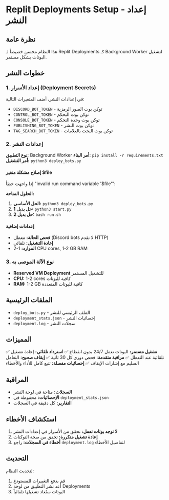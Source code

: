 # Replit Deployments Setup - إعداد النشر

## نظرة عامة
هذا النظام محسن خصيصاً لـ Replit Deployments كـ Background Worker لتشغيل البوتات بشكل مستمر.

## خطوات النشر

### 1. إعداد الأسرار (Deployment Secrets)
في إعدادات النشر، أضف المتغيرات التالية:

- `DISCORD_BOT_TOKEN` - توكن بوت الصور الرمزية
- `CONTROL_BOT_TOKEN` - توكن بوت التحكم  
- `CONSOLE_BOT_TOKEN` - توكن بوت وحدة التحكم
- `PUBLISHING_BOT_TOKEN` - توكن بوت النشر
- `TAG_SEARCH_BOT_TOKEN` - توكن بوت البحث بالعلامات

### 2. إعدادات النشر

**نوع التطبيق:** Background Worker
**أمر البناء:** `pip install -r requirements.txt`
**أمر التشغيل:** `python3 deploy_bots.py`

#### إصلاح مشكلة متغير $file
إذا واجهت خطأ "invalid run command variable '$file'":

**الحلول المتاحة:**
1. **الحل الأساسي:** `python3 deploy_bots.py`
2. **حل بديل 1:** `python3 start.py`
3. **حل بديل 2:** `bash run.sh`

#### إعدادات إضافية
- **فحص الحالة:** معطل (Discord bots لا تقدم HTTP)
- **إعادة التشغيل:** تلقائي
- **الموارد:** 1-2 CPU cores, 1-2 GB RAM

### 3. نوع الآلة الموصى به
- **Reserved VM Deployment** للتشغيل المستمر
- **CPU:** 1-2 cores كافية للبوتات
- **RAM:** 1-2 GB كافية للبوتات المتعددة

## الملفات الرئيسية

- `deploy_bots.py` - الملف الرئيسي للنشر
- `deployment_stats.json` - إحصائيات النشر
- `deployment.log` - سجلات النشر

## المميزات

✅ **تشغيل مستمر:** البوتات تعمل 24/7 بدون انقطاع
✅ **استرداد تلقائي:** إعادة تشغيل تلقائية عند التعطل
✅ **مراقبة متقدمة:** فحص دوري كل 30 ثانية
✅ **إيقاف صحيح:** التعامل السليم مع إشارات الإيقاف
✅ **إحصائيات مفصلة:** تتبع كامل للأداء والأخطاء

## المراقبة

- **السجلات:** متاحة في لوحة النشر
- **الإحصائيات:** محفوظة في `deployment_stats.json`
- **التقارير:** كل دقيقة في السجلات

## استكشاف الأخطاء

1. **لا توجد بوتات تعمل:** تحقق من الأسرار في إعدادات النشر
2. **إعادة تشغيل متكررة:** تحقق من صحة التوكنات
3. **أخطاء في السجلات:** راجع `deployment.log` لتفاصيل الأخطاء

## التحديث

لتحديث النظام:
1. قم بدفع التغييرات للمستودع
2. أعد نشر التطبيق من لوحة Deployments
3. البوتات ستُعاد تشغيلها تلقائياً